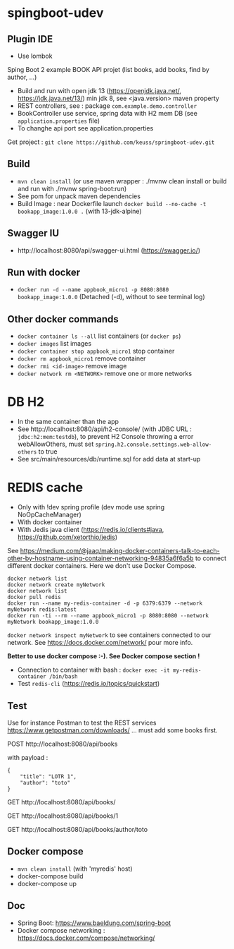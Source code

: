 # spingboot-udev

## Plugin IDE

 - Use lombok

Sping Boot 2 example BOOK API projet (list books, add books, find by author, ...)

 - Build and run with open jdk 13 (https://openjdk.java.net/, https://jdk.java.net/13/) min jdk 8, see <java.version> maven property
 - REST controllers, see : package `com.example.demo.controller`
 - BookController use service, spring data with H2 mem DB (see `application.properties` file)
 - To changhe api port see application.properties

Get project : `git clone https://github.com/keuss/springboot-udev.git`

## Build

 - `mvn clean install` (or use maven wrapper : ./mvnw clean install or build and run with ./mvnw spring-boot:run)
 - See pom for unpack maven dependencies
 - Build Image : near Dockerfile launch `docker build --no-cache -t bookapp_image:1.0.0 .` (with 13-jdk-alpine)
 
## Swagger IU

 - http://localhost:8080/api/swagger-ui.html (https://swagger.io/)
 
## Run with docker

 - `docker run -d --name appbook_micro1 -p 8080:8080 bookapp_image:1.0.0` (Detached (-d), without to see terminal log)
 
## Other docker commands

 - `docker container ls --all` list containers (or `docker ps`)
 - `docker images` list images
 - `docker container stop appbook_micro1` stop container
 - `docker rm appbook_micro1` remove container
 - `docker rmi <id-image>` remove image
 - `docker network rm <NETWORK>` remove one or more networks
 
# DB H2

 - In the same container than the app
 - See http://localhost:8080/api/h2-console/ (with JDBC URL : `jdbc:h2:mem:testdb`), to prevent H2 Console throwing a error webAllowOthers, must set `spring.h2.console.settings.web-allow-others` to true
 - See src/main/resources/db/runtime.sql for add data at start-up


# REDIS cache

 - Only with !dev spring profile (dev mode use spring NoOpCacheManager)
 - With docker container
 - With Jedis java client (https://redis.io/clients#java, https://github.com/xetorthio/jedis)


See https://medium.com/@jaaq/making-docker-containers-talk-to-each-other-by-hostname-using-container-networking-94835a6f6a5b to connect different docker containers. Here we don't use Docker Compose.

```
docker network list
docker network create myNetwork
docker network list
docker pull redis
docker run --name my-redis-container -d -p 6379:6379 --network myNetwork redis:latest
docker run -ti --rm --name appbook_micro1 -p 8080:8080 --network myNetwork bookapp_image:1.0.0
```

`docker network inspect myNetwork` to see containers connected to our network. See https://docs.docker.com/network/ pour more info.

**Better to use docker compose :-). See Docker compose section !**

 - Connection to container with bash : `docker exec -it my-redis-container /bin/bash`
 - Test `redis-cli` (https://redis.io/topics/quickstart)


## Test

Use for instance Postman to test the REST services https://www.getpostman.com/downloads/ ... must add some books first.

POST http://localhost:8080/api/books

with payload :
```
{
	"title": "LOTR 1",
	"author": "toto"
}
```

GET http://localhost:8080/api/books/

GET http://localhost:8080/api/books/1

GET http://localhost:8080/api/books/author/toto

## Docker compose

 - `mvn clean install` (with 'myredis' host)
 - docker-compose build
 - docker-compose up


## Doc

 - Spring Boot: https://www.baeldung.com/spring-boot
 - Docker compose networking : https://docs.docker.com/compose/networking/
 
